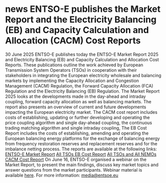 #  news ENTSO-E publishes the Market Report and the Electricity Balancing (EB) and Capacity Calculation and Allocation (CACM) Cost Reports
30 June 2025
ENTSO-E publishes today the ENTSO-E Market Report 2025 and Electricity Balancing (EB) and Capacity Calculation and Allocation Cost Reports.
These publications outline the work achieved by European Transmission System Operators (TSOs) in cooperation with their stakeholders in integrating the European electricity wholesale and balancing markets by implementing the Capacity Allocation and Congestion Management (CACM) Regulation, the Forward Capacity Allocation (FCA) Regulation and the Electricity Balancing (EB) Regulation.
The Market Report 2025 looks at the developments made in the day-ahead and intraday coupling, forward capacity allocation as well as balancing markets. The report also presents an overview of current and future developments impacting the European electricity market.
The CACM cost report includes costs of establishing, updating or further developing and operating the price coupling algorithm and single day-ahead coupling, the continuous trading matching algorithm and single intraday coupling,
The EB Cost Report includes the costs of establishing, amending and operating the European balancing energy platforms for the exchange of balancing energy from frequency restoration reserves and replacement reserves and for the imbalance netting process.
The reports are available at the following links:
[ENTSO-E Market Report](https://www.entsoe.eu/publications/market-reports/)
[All TSOs EB Cost Report](https://eepublicdownloads.blob.core.windows.net/public-cdn-container/clean-documents/Publications/2025/entso-e_Electricity_Balancing_Cost_Report_2025.pdf)
[All TSOs and All NEMOs CACM Cost Report](https://eepublicdownloads.blob.core.windows.net/public-cdn-container/clean-documents/nc-tasks/2024_CACM_cost_report.pdf)
On June 16, ENTSO-E organised a webinar on the Market Report, to present the main findings, discuss key market topics and answer questions from the market participants. Webinar material is available [here](https://www.entsoe.eu/events/2025/06/16/entso-e-market-report-2025-webinar/).
For more information: media@entsoe.eu